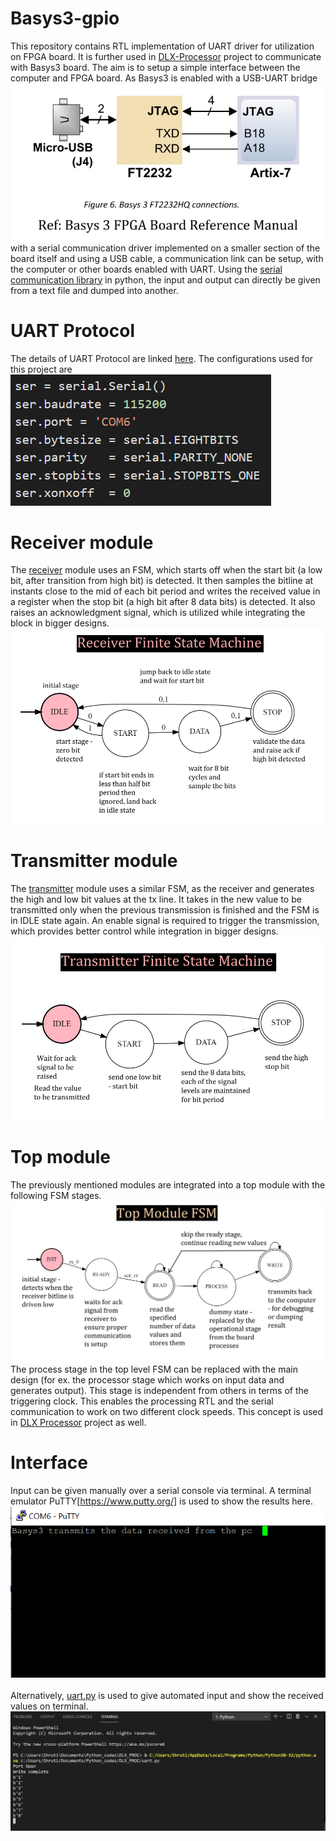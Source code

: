 # Basys3-gpio
This repository contains RTL implementation of UART driver for utilization on FPGA board. It is further used in [DLX-Processor](https://github.com/shrutiprakashgupta/DLX-Processor) project to communicate with Basys3 board. The aim is to setup a simple interface between the computer and FPGA board. As Basys3 is enabled with a USB-UART bridge <br/>
![USB-UART bridge](https://github.com/shrutiprakashgupta/Basys3-gpio/blob/main/Basys3_GPIO.rpt/usb-uart-bridge.png) <br/>
with a serial communication driver implemented on a smaller section of the board itself and using a USB cable, a communication link can be setup, with the computer or other boards enabled with UART. Using the [serial communication library](https://pypi.org/project/pyserial/) in python, the input and output can directly be given from a text file and dumped into another. 
# UART Protocol
The details of UART Protocol are linked [here](https://www.ti.com/lit/ug/sprugp1/sprugp1.pdf?ts=1622210583454). The configurations used for this project are ![UART confg](https://github.com/shrutiprakashgupta/Basys3-gpio/blob/main/Basys3_GPIO.rpt/uart_confg.png)
# Receiver module
The [receiver](https://github.com/shrutiprakashgupta/Basys3-gpio/blob/main/Basys3_Gpio.srcs/sources_1/new/receive.v) module uses an FSM, which starts off when the start bit (a low bit, after transition from high bit) is detected. It then samples the bitline at instants close to the mid of each bit period and writes the received value in a register when the stop bit (a high bit after 8 data bits) is detected. It also raises an acknowledgment signal, which is utilized while integrating the block in bigger designs. 
![Receiver FSM](https://github.com/shrutiprakashgupta/Basys3-gpio/blob/main/Basys3_GPIO.rpt/receiver.png)
# Transmitter module
The [transmitter](https://github.com/shrutiprakashgupta/Basys3-gpio/blob/main/Basys3_Gpio.srcs/sources_1/new/transmit.v) module uses a similar FSM, as the receiver and generates the high and low bit values at the tx line. It takes in the new value to be transmitted only when the previous transmission is finished and the FSM is in IDLE state again. An enable signal is required to trigger the transmission, which provides better control while integration in bigger designs.
![Transmitter FSM](https://github.com/shrutiprakashgupta/Basys3-gpio/blob/main/Basys3_GPIO.rpt/transmitter.png)
# Top module
The previously mentioned modules are integrated into a top module with the following FSM stages. ![Top module FSM](https://github.com/shrutiprakashgupta/Basys3-gpio/blob/main/Basys3_GPIO.rpt/top_module.png) The process stage in the top level FSM can be replaced with the main design (for ex. the processor stage which works on input data and generates output). This stage is independent from others in terms of the triggering clock. This enables the processing RTL and the serial communication to work on two different clock speeds. This concept is used in [DLX Processor](https://github.com/shrutiprakashgupta/DLX-Processor) project as well.
# Interface
Input can be given manually over a serial console via terminal. A terminal emulator PuTTY[https://www.putty.org/] is used to show the results here. <br/> ![UART interface](https://github.com/shrutiprakashgupta/Basys3-gpio/blob/main/Basys3_GPIO.rpt/uart_interface.PNG) <br/> <br/>
Alternatively, [uart.py](https://github.com/shrutiprakashgupta/Basys3-gpio/blob/main/uart.py) is used to give automated input and show the received values on terminal. ![uart_py_output](https://github.com/shrutiprakashgupta/Basys3-gpio/blob/main/Basys3_GPIO.rpt/uart_py_output.png)

